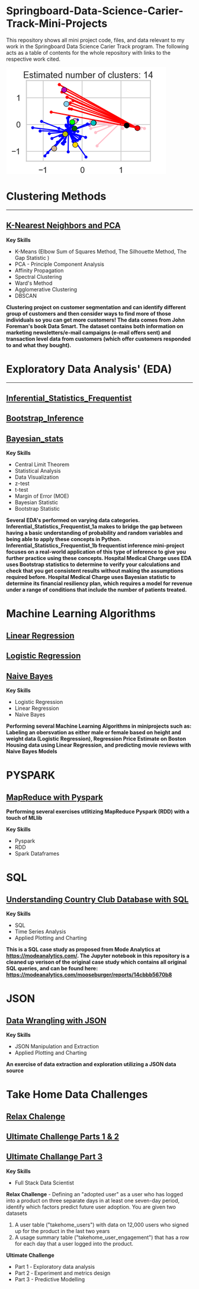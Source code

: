 # Springboard-Data-Science-Carier-Track-Mini-Projects
This repository shows all mini project code, files, and data relevant to my work in the Springboard Data Science Carier Track program. The following acts as a table of contents for the whole repository with links to the respective work cited.

<img src="https://github.com/eakbu/Springboard-Data-Science-Projects/blob/main/Clustering_Project-Customer_Segmentation/images/AffinityPropagation.png"></img>

# Clustering Methods
------------------------
## [K-Nearest Neighbors and PCA](https://github.com/eakbu/Springboard-Data-Science-Projects/blob/main/Clustering_Project-Customer_Segmentation)
**Key Skills**
* K-Means (Elbow Sum of Squares Method, The Silhouette Method, The Gap Statistic )
* PCA - Principle Component Analysis
* Affinity Propagation
* Spectral Clustering
* Ward's Method
* Agglomerative Clustering
* DBSCAN

**Clustering project on customer segmentation and can identify different group of customers and then consider ways to find more of those individuals so you can get more customers! The data comes from John Foreman's book Data Smart. The dataset contains both information on marketing newsletters/e-mail campaigns (e-mail offers sent) and transaction level data from customers (which offer customers responded to and what they bought).**

# Exploratory Data Analysis' (EDA)
--------------------------------
## [Inferential_Statistics_Frequentist](https://github.com/eakbu/Springboard-Data-Science-Projects/tree/main/Inferential_Statistics_Frequentist_mini-projects6.28.19)
## [Bootstrap_Inference](https://github.com/eakbu/Springboard-Data-Science-Projects/tree/main/Bootstrap_Inference_Mini-Project8.19)
## [Bayesian_stats](https://github.com/eakbu/Springboard-Data-Science-Projects/tree/main/Bayesian_stats_Q6.28)
**Key Skills**
* Central Limit Theorem
* Statistical Analysis
* Data Visualization
* z-test
* t-test
* Margin of Error (MOE)
* Bayesian Statistic
* Bootstrap Statistic


**Several EDA's performed on varying data categories. Inferential_Statistics_Frequentist_1a makes to bridge the gap between having a basic understanding of probability and random variables and being able to apply these concepts in Python. Inferential_Statistics_Frequentist_1b frequentist inference mini-project focuses on a real-world application of this type of inference to give you further practice using these concepts. Hospital Medical Charge uses EDA uses Bootstrap statistics to determine  to verify your calculations and check that you get consistent results without making the assumptions required before. Hospital Medical Charge uses Bayesian statistic to determine  its financial resiliency plan, which requires a model for revenue under a range of conditions that include the number of patients treated.**

# Machine Learning Algorithms
## [Linear Regression](https://github.com/eakbu/Springboard-Data-Science-Projects/tree/main/Linear_Regression_Project)
## [Logistic Regression](https://github.com/eakbu/Springboard-Data-Science-Projects/tree/main/Logistic_Regression_Project)
## [Naive Bayes](https://github.com/eakbu/Springboard-Data-Science-Projects/tree/main/Naive_Bayes_Project)
**Key Skills**
* Logistic Regression
* Linear Regression
* Naive Bayes

**Performing several Machine Learning Algorithms in miniprojects such as: Labeling an obersvation as either male or female based on height and weight data (Logistic Regression), Regression Price Estimate on Boston Housing data using Linear Regression, and predicting movie reviews with Naive Bayes Models**

# PYSPARK
## [MapReduce with Pyspark]()

**Performing several exercises utlitizing MapReduce Pyspark (RDD) with a touch of MLlib**

**Key Skills**
* Pyspark
* RDD
* Spark Dataframes

# SQL
## [Understanding Country Club Database with SQL ](https://github.com/eakbu/Springboard-Data-Science-Projects/tree/main/SQL_Project)
**Key Skills**
* SQL 
* Time Series Analysis
* Applied Plotting and Charting

**This is a SQL case study as proposed from Mode Analytics at https://modeanalytics.com/. The Jupyter notebook in this repository is a cleaned up verison of the original case study which contains all original SQL queries, and can be found here: https://modeanalytics.com/mooseburger/reports/14cbbb5670b8**

# JSON
## [Data Wrangling with JSON](https://github.com/Mooseburger1/Springboard-Data-Science-Immersive/tree/master/data_wrangling_json)

**Key Skills**
* JSON Manipulation and Extraction
* Applied Plotting and Charting

**An exercise of data extraction and exploration utilizing a JSON data source**

# Take Home Data Challenges
## [Relax Chalenge]()
## [Ultimate Challenge Parts 1 & 2]()
## [Ultimate Challange Part 3]()

**Key Skills**
* Full Stack Data Scientist

**Relax Challenge** - Defining an "adopted user" as a user who has logged into a product on three separate days in at least one seven-day period, identify which factors predict future user adoption. You are given two datasets
1. A user table ("takehome_users") with data on 12,000 users who signed up for the product in the last two years
2. A usage summary table ("takehome_user_engagement") that has a row for each day that a user logged into the product.

**Ultimate Challenge** 
* Part   1  ‐ Exploratory data analysis 
* Part 2  ‐ Experiment   and   metrics   design 
* Part 3 - Predictive Modelling
